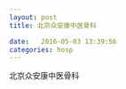 ```yaml
--- 
layout: post 
title: 北京众安康中医骨科

date:   2016-05-03 13:39:56 
categories: hosp 
--- 
```

   
北京众安康中医骨科
